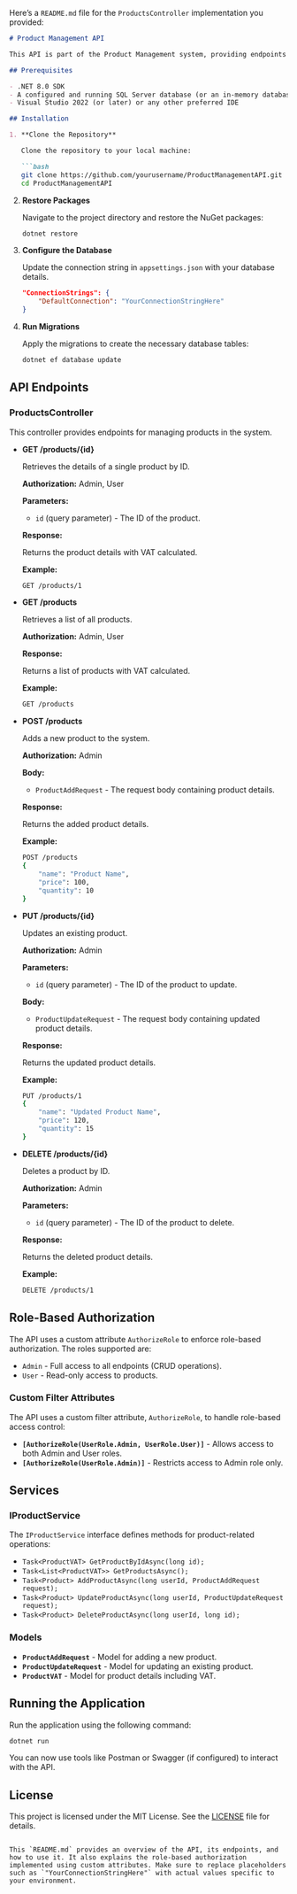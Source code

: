 Here’s a `README.md` file for the `ProductsController` implementation you provided:

```markdown
# Product Management API

This API is part of the Product Management system, providing endpoints for managing products, including retrieving, adding, updating, and deleting products. The API uses role-based authorization to ensure that only authorized users can perform certain actions.

## Prerequisites

- .NET 8.0 SDK
- A configured and running SQL Server database (or an in-memory database for testing)
- Visual Studio 2022 (or later) or any other preferred IDE

## Installation

1. **Clone the Repository**

   Clone the repository to your local machine:

   ```bash
   git clone https://github.com/yourusername/ProductManagementAPI.git
   cd ProductManagementAPI
   ```

2. **Restore Packages**

   Navigate to the project directory and restore the NuGet packages:

   ```bash
   dotnet restore
   ```

3. **Configure the Database**

   Update the connection string in `appsettings.json` with your database details.

   ```json
   "ConnectionStrings": {
       "DefaultConnection": "YourConnectionStringHere"
   }
   ```

4. **Run Migrations**

   Apply the migrations to create the necessary database tables:

   ```bash
   dotnet ef database update
   ```

## API Endpoints

### **ProductsController**

This controller provides endpoints for managing products in the system.

- **GET /products/{id}**
  
  Retrieves the details of a single product by ID.

  **Authorization:** Admin, User

  **Parameters:**
  
  - `id` (query parameter) - The ID of the product.

  **Response:**
  
  Returns the product details with VAT calculated.

  **Example:**
  
  ```bash
  GET /products/1
  ```

- **GET /products**
  
  Retrieves a list of all products.

  **Authorization:** Admin, User

  **Response:**
  
  Returns a list of products with VAT calculated.

  **Example:**
  
  ```bash
  GET /products
  ```

- **POST /products**
  
  Adds a new product to the system.

  **Authorization:** Admin

  **Body:**
  
  - `ProductAddRequest` - The request body containing product details.

  **Response:**
  
  Returns the added product details.

  **Example:**
  
  ```bash
  POST /products
  {
      "name": "Product Name",
      "price": 100,
      "quantity": 10
  }
  ```

- **PUT /products/{id}**
  
  Updates an existing product.

  **Authorization:** Admin

  **Parameters:**
  
  - `id` (query parameter) - The ID of the product to update.

  **Body:**
  
  - `ProductUpdateRequest` - The request body containing updated product details.

  **Response:**
  
  Returns the updated product details.

  **Example:**
  
  ```bash
  PUT /products/1
  {
      "name": "Updated Product Name",
      "price": 120,
      "quantity": 15
  }
  ```

- **DELETE /products/{id}**
  
  Deletes a product by ID.

  **Authorization:** Admin

  **Parameters:**
  
  - `id` (query parameter) - The ID of the product to delete.

  **Response:**
  
  Returns the deleted product details.

  **Example:**
  
  ```bash
  DELETE /products/1
  ```

## Role-Based Authorization

The API uses a custom attribute `AuthorizeRole` to enforce role-based authorization. The roles supported are:

- `Admin` - Full access to all endpoints (CRUD operations).
- `User` - Read-only access to products.

### **Custom Filter Attributes**

The API uses a custom filter attribute, `AuthorizeRole`, to handle role-based access control:

- **`[AuthorizeRole(UserRole.Admin, UserRole.User)]`** - Allows access to both Admin and User roles.
- **`[AuthorizeRole(UserRole.Admin)]`** - Restricts access to Admin role only.

## Services

### **IProductService**

The `IProductService` interface defines methods for product-related operations:

- `Task<ProductVAT> GetProductByIdAsync(long id);`
- `Task<List<ProductVAT>> GetProductsAsync();`
- `Task<Product> AddProductAsync(long userId, ProductAddRequest request);`
- `Task<Product> UpdateProductAsync(long userId, ProductUpdateRequest request);`
- `Task<Product> DeleteProductAsync(long userId, long id);`

### **Models**

- **`ProductAddRequest`** - Model for adding a new product.
- **`ProductUpdateRequest`** - Model for updating an existing product.
- **`ProductVAT`** - Model for product details including VAT.

## Running the Application

Run the application using the following command:

```bash
dotnet run
```

You can now use tools like Postman or Swagger (if configured) to interact with the API.

## License

This project is licensed under the MIT License. See the [LICENSE](LICENSE) file for details.

```

This `README.md` provides an overview of the API, its endpoints, and how to use it. It also explains the role-based authorization implemented using custom attributes. Make sure to replace placeholders such as `"YourConnectionStringHere"` with actual values specific to your environment.
